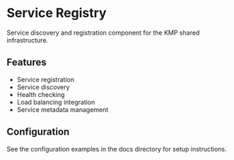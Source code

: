 # Service Registry

Service discovery and registration component for the KMP shared infrastructure.

## Features
- Service registration
- Service discovery
- Health checking
- Load balancing integration
- Service metadata management

## Configuration
See the configuration examples in the docs directory for setup instructions.
